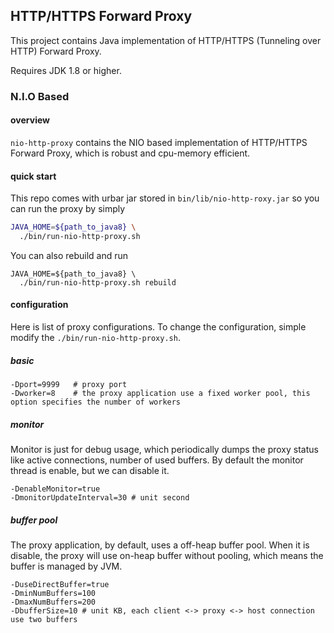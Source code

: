 HTTP/HTTPS Forward Proxy
------------------------
This project contains Java implementation of HTTP/HTTPS (Tunneling over HTTP) Forward Proxy.

Requires JDK 1.8 or higher.

### N.I.O Based

#### overview
`nio-http-proxy` contains the NIO based implementation of HTTP/HTTPS Forward Proxy, which is robust and cpu-memory efficient.

#### quick start
This repo comes with urbar jar stored in `bin/lib/nio-http-roxy.jar` so you can run the proxy by simply

```bash
JAVA_HOME=${path_to_java8} \
  ./bin/run-nio-http-proxy.sh
```

You can also rebuild and run

```
JAVA_HOME=${path_to_java8} \
  ./bin/run-nio-http-proxy.sh rebuild
```

#### configuration

Here is list of proxy configurations. To change the configuration, simple modify the `./bin/run-nio-http-proxy.sh`.

##### basic

```
-Dport=9999   # proxy port
-Dworker=8    # the proxy application use a fixed worker pool, this option specifies the number of workers
```

##### monitor

Monitor is just for debug usage, which periodically dumps the proxy status like active connections, number of used buffers. By default the monitor thread is enable, but we can disable it.

```
-DenableMonitor=true
-DmonitorUpdateInterval=30 # unit second
```

##### buffer pool 

The proxy application, by default, uses a off-heap buffer pool. When it is disable, the proxy will use on-heap buffer without pooling, which means the buffer is managed by JVM.

```
-DuseDirectBuffer=true
-DminNumBuffers=100
-DmaxNumBuffers=200
-DbufferSize=10 # unit KB, each client <-> proxy <-> host connection use two buffers
```
